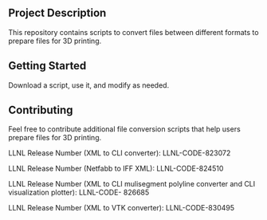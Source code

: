 ## Project Description
This repository contains scripts to convert files between different formats to prepare files for 3D printing.

## Getting Started
Download a script, use it, and modify as needed.

## Contributing
Feel free to contribute additional file conversion scripts that help users prepare files for 3D printing.



LLNL Release Number (XML to CLI converter): LLNL-CODE-823072

LLNL Release Number (Netfabb to IFF XML): LLNL-CODE-824510

LLNL Release Number (XML to CLI mulisegment polyline converter and CLI visualization plotter): LLNL-CODE- 826685

LLNL Release Number (XML to VTK converter): LLNL-CODE-830495
